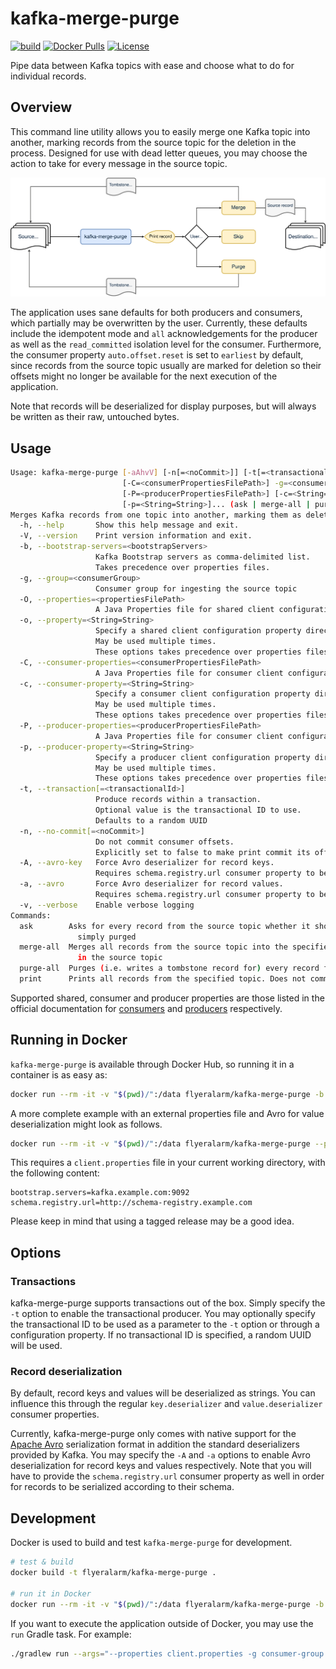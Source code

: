 # kafka-merge-purge
[![build](https://github.com/flyeralarm/kafka-merge-purge/workflows/build-dev/badge.svg)](https://github.com/flyeralarm/kafka-merge-purge/actions)
[![Docker Pulls](https://img.shields.io/docker/pulls/flyeralarm/kafka-merge-purge)](https://hub.docker.com/repository/docker/flyeralarm/kafka-merge-purge)
[![License](https://img.shields.io/badge/License-Apache%202.0-blue.svg)](LICENSE)

Pipe data between Kafka topics with ease and choose what to do for individual records.

## Overview
This command line utility allows you to easily merge one Kafka topic into another, marking records from the source topic
for the deletion in the process. Designed for use with dead letter queues, you may choose the action to take for every
message in the source topic.

![Source topic -> kafka-merge-purge -> Print record -> User input -> Destination Topic](diagram.svg)

The application uses sane defaults for both producers and consumers, which partially may be overwritten by the user.
Currently, these defaults include the idempotent mode and `all` acknowledgements for the producer as well as
the `read_committed` isolation level for the consumer. Furthermore, the consumer property `auto.offset.reset` is set to
`earliest` by default, since records from the source topic usually are marked for deletion so their offsets might no longer
be available for the next execution of the application.

Note that records will be deserialized for display purposes, but will always be written as their raw, untouched bytes.

## Usage
```sh
Usage: kafka-merge-purge [-aAhvV] [-n[=<noCommit>]] [-t[=<transactionalId>]] [-b=<bootstrapServers>]
                         [-C=<consumerPropertiesFilePath>] -g=<consumerGroup> [-O=<propertiesFilePath>]
                         [-P=<producerPropertiesFilePath>] [-c=<String=String>]... [-o=<String=String>]...
                         [-p=<String=String>]... (ask | merge-all | purge-all | print)
Merges Kafka records from one topic into another, marking them as deleted in the old topic in the process
  -h, --help       Show this help message and exit.
  -V, --version    Print version information and exit.
  -b, --bootstrap-servers=<bootstrapServers>
                   Kafka Bootstrap servers as comma-delimited list.
                   Takes precedence over properties files.
  -g, --group=<consumerGroup>
                   Consumer group for ingesting the source topic
  -O, --properties=<propertiesFilePath>
                   A Java Properties file for shared client configuration (optional)
  -o, --property=<String=String>
                   Specify a shared client configuration property directly.
                   May be used multiple times.
                   These options takes precedence over properties files.
  -C, --consumer-properties=<consumerPropertiesFilePath>
                   A Java Properties file for consumer client configuration (optional)
  -c, --consumer-property=<String=String>
                   Specify a consumer client configuration property directly.
                   May be used multiple times.
                   These options takes precedence over properties files.
  -P, --producer-properties=<producerPropertiesFilePath>
                   A Java Properties file for consumer client configuration (optional)
  -p, --producer-property=<String=String>
                   Specify a producer client configuration property directly.
                   May be used multiple times.
                   These options takes precedence over properties files.
  -t, --transaction[=<transactionalId>]
                   Produce records within a transaction.
                   Optional value is the transactional ID to use.
                   Defaults to a random UUID
  -n, --no-commit[=<noCommit>]
                   Do not commit consumer offsets.
                   Explicitly set to false to make print commit its offsets
  -A, --avro-key   Force Avro deserializer for record keys.
                   Requires schema.registry.url consumer property to be set
  -a, --avro       Force Avro deserializer for record values.
                   Requires schema.registry.url consumer property to be set
  -v, --verbose    Enable verbose logging
Commands:
  ask        Asks for every record from the source topic whether it should be merged into the destination topic or
               simply purged
  merge-all  Merges all records from the source topic into the specified destination topic and marks them for deletion
               in the source topic
  purge-all  Purges (i.e. writes a tombstone record for) every record from the specified topic
  print      Prints all records from the specified topic. Does not commit offsets by default
```

Supported shared, consumer and producer properties are those listed in the official documentation for [consumers](https://docs.confluent.io/platform/current/installation/configuration/consumer-configs.html)
and [producers](https://docs.confluent.io/platform/current/installation/configuration/producer-configs.html) respectively.

## Running in Docker
`kafka-merge-purge` is available through Docker Hub, so running it in a container is as easy as:

```sh
docker run --rm -it -v "$(pwd)/":/data flyeralarm/kafka-merge-purge -b kafka.example.com:9092 -g consumer-group ask sourceTopic destinationTopic
```

A more complete example with an external properties file and Avro for value deserialization might look as follows.
```sh
docker run --rm -it -v "$(pwd)/":/data flyeralarm/kafka-merge-purge --properties /data/client.properties -g consumer-group -a ask sourceTopic destinationTopic
```
This requires a `client.properties` file in your current working directory, with the following content:
```properties
bootstrap.servers=kafka.example.com:9092
schema.registry.url=http://schema-registry.example.com
```

Please keep in mind that using a tagged release may be a good idea.

## Options
### Transactions
kafka-merge-purge supports transactions out of the box. Simply specify the `-t` option to enable the transactional producer.
You may optionally specify the transactional ID to be used as a parameter to the `-t` option or through a configuration property.
If no transactional ID is specified, a random UUID will be used.

### Record deserialization
By default, record keys and values will be deserialized as strings. You can influence this through the regular `key.deserializer` and `value.deserializer` consumer properties.

Currently, kafka-merge-purge only comes with native support for the [Apache Avro](https://avro.apache.org/) serialization format in addition the standard deserializers provided by Kafka.
You may specify the `-A` and `-a` options to enable Avro deserialization for record keys and values respectively.
Note that you will have to provide the `schema.registry.url` consumer property as well in order for records to be serialized according to their schema.

## Development

Docker is used to build and test `kafka-merge-purge` for development.

```sh
# test & build
docker build -t flyeralarm/kafka-merge-purge .

# run it in Docker
docker run --rm -it -v "$(pwd)/":/data flyeralarm/kafka-merge-purge -b kafka:9092 -g consumer-group ask sourceTopic destinationTopic
```

If you want to execute the application outside of Docker, you may use the `run` Gradle task. For example:
```sh
./gradlew run --args="--properties client.properties -g consumer-group ask sourceTopic destinationTopic"
```
